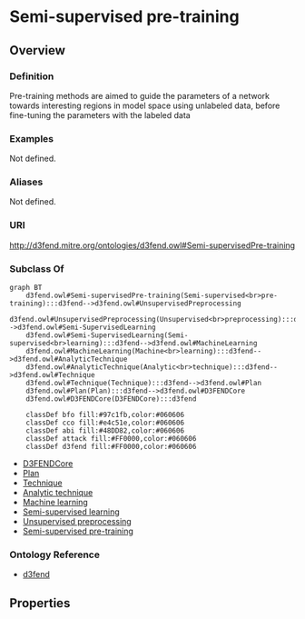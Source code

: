 # Semi-supervised pre-training

## Overview

### Definition
Pre-training methods are aimed to guide the parameters of a network towards interesting regions in model space using unlabeled data, before fine-tuning the parameters with the labeled data

### Examples
Not defined.

### Aliases
Not defined.

### URI
http://d3fend.mitre.org/ontologies/d3fend.owl#Semi-supervisedPre-training

### Subclass Of
```mermaid
graph BT
    d3fend.owl#Semi-supervisedPre-training(Semi-supervised<br>pre-training):::d3fend-->d3fend.owl#UnsupervisedPreprocessing
    d3fend.owl#UnsupervisedPreprocessing(Unsupervised<br>preprocessing):::d3fend-->d3fend.owl#Semi-SupervisedLearning
    d3fend.owl#Semi-SupervisedLearning(Semi-supervised<br>learning):::d3fend-->d3fend.owl#MachineLearning
    d3fend.owl#MachineLearning(Machine<br>learning):::d3fend-->d3fend.owl#AnalyticTechnique
    d3fend.owl#AnalyticTechnique(Analytic<br>technique):::d3fend-->d3fend.owl#Technique
    d3fend.owl#Technique(Technique):::d3fend-->d3fend.owl#Plan
    d3fend.owl#Plan(Plan):::d3fend-->d3fend.owl#D3FENDCore
    d3fend.owl#D3FENDCore(D3FENDCore):::d3fend
    
    classDef bfo fill:#97c1fb,color:#060606
    classDef cco fill:#e4c51e,color:#060606
    classDef abi fill:#48DD82,color:#060606
    classDef attack fill:#FF0000,color:#060606
    classDef d3fend fill:#FF0000,color:#060606
```

- [D3FENDCore](/docs/ontology/reference/model/D3FENDCore/D3FENDCore.md)
- [Plan](/docs/ontology/reference/model/D3FENDCore/Plan/Plan.md)
- [Technique](/docs/ontology/reference/model/D3FENDCore/Plan/Technique/Technique.md)
- [Analytic technique](/docs/ontology/reference/model/D3FENDCore/Plan/Technique/Analytic%20technique/Analytic%20technique.md)
- [Machine learning](/docs/ontology/reference/model/D3FENDCore/Plan/Technique/Analytic%20technique/Machine%20learning/Machine%20learning.md)
- [Semi-supervised learning](/docs/ontology/reference/model/D3FENDCore/Plan/Technique/Analytic%20technique/Machine%20learning/Semi-supervised%20learning/Semi-supervised%20learning.md)
- [Unsupervised preprocessing](/docs/ontology/reference/model/D3FENDCore/Plan/Technique/Analytic%20technique/Machine%20learning/Semi-supervised%20learning/Unsupervised%20preprocessing/Unsupervised%20preprocessing.md)
- [Semi-supervised pre-training](/docs/ontology/reference/model/D3FENDCore/Plan/Technique/Analytic%20technique/Machine%20learning/Semi-supervised%20learning/Unsupervised%20preprocessing/Semi-supervised%20pre-training/Semi-supervised%20pre-training.md)


### Ontology Reference
- [d3fend](http://d3fend.mitre.org/ontologies/d3fend.owl#)

## Properties
